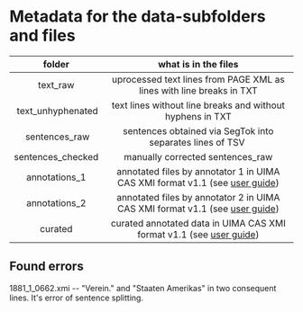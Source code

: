 # Metadata for the data-subfolders and files

| folder | what is in the files |
|:------:|:------:|
| text_raw | uprocessed text lines from PAGE XML as lines with line breaks in TXT |
| text_unhyphenated| text lines without line breaks and without hyphens in TXT|
| sentences_raw| sentences obtained via SegTok into separates lines of TSV |
| sentences_checked| manually corrected sentences_raw |
| annotations_1 | annotated files by annotator 1 in UIMA CAS XMI format v1.1 (see [user guide](https://inception-project.github.io/releases/24.3/docs/user-guide.html#sect_formats_uimaxmi)) |
| annotations_2 | annotated files by annotator 2 in UIMA CAS XMI format v1.1 (see [user guide](https://inception-project.github.io/releases/24.3/docs/user-guide.html#sect_formats_uimaxmi)) |
| curated | curated annotated data in UIMA CAS XMI format v1.1 (see [user guide](https://inception-project.github.io/releases/24.3/docs/user-guide.html#sect_formats_uimaxmi)) |

## Found errors
1881_1_0662.xmi -- "Verein." and "Staaten Amerikas" in two consequent lines. It's error of sentence splitting.
